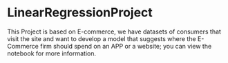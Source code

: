 # LinearRegressionProject
This Project is based on E-commerce, we have datasets of consumers that visit the site and want to develop a model that suggests where the E-Commerce firm should spend on an APP or a website; you can view the notebook for more information. 
